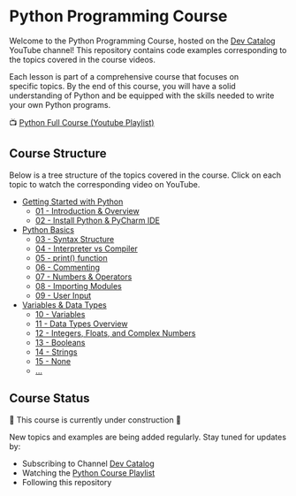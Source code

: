 # Python Programming Course

Welcome to the Python Programming Course, hosted on the [Dev Catalog](https://www.youtube.com/@DevCatalog) YouTube channel! This repository contains code examples corresponding to the topics covered in the course videos.

Each lesson is part of a comprehensive course that focuses on specific topics. By the end of this course, you will have a solid understanding of Python and be equipped with the skills needed to write your own Python programs.

📺 [Python Full Course (Youtube Playlist)](https://www.youtube.com/playlist?list=PLM-1hr3X_dUTDNvO41YVOIo1sSo4pz8dx)

## Course Structure

Below is a tree structure of the topics covered in the course. Click on each topic to watch the corresponding video on YouTube.

- [Getting Started with Python]()
  - [01 - Introduction & Overview](https://www.youtube.com/watch?v=KgBcQjYt7wk)
  - [02 - Install Python & PyCharm IDE](https://www.youtube.com/watch?v=Z8CU9hHsiV8)
- [Python Basics]()
  - [03 - Syntax Structure](https://www.youtube.com/watch?v=kCON1dcAHi8)
  - [04 - Interpreter vs Compiler](https://www.youtube.com/watch?v=aip0NfbXbZI)
  - [05 - print() function](https://www.youtube.com/watch?v=RjEH8SZBpYM)
  - [06 - Commenting](https://www.youtube.com/watch?v=2Rdsp1pnD6Y)
  - [07 - Numbers & Operators](https://www.youtube.com/watch?v=elia4ZyY1Ww)
  - [08 - Importing Modules](https://www.youtube.com/watch?v=YwfpWrqntP4)
  - [09 - User Input](https://www.youtube.com/watch?v=SCB4CV_cTHU)
- [Variables & Data Types]()
  - [10 - Variables](https://www.youtube.com/watch?v=D8MItN73TyQ)
  - [11 - Data Types Overview](https://www.youtube.com/watch?v=Ja7837vNhNI)
  - [12 - Integers, Floats, and Complex Numbers](https://www.youtube.com/watch?v=sn7YrwkbGl0)
  - [13 - Booleans](https://www.youtube.com/watch?v=LeztpVDeAug)
  - [14 - Strings](https://www.youtube.com/watch?v=pT0yf6HKWzk)
  - [15 - None](https://www.youtube.com/watch?v=AQh4RnHYlJQ)
  - [...]()
 
## Course Status
🚧 This course is currently under construction 🚧

New topics and examples are being added regularly. Stay tuned for updates by:

- Subscribing to Channel [Dev Catalog](https://www.youtube.com/@DevCatalog)
- Watching the [Python Course Playlist](https://www.youtube.com/playlist?list=PLM-1hr3X_dUTDNvO41YVOIo1sSo4pz8dx)
- Following this repository
